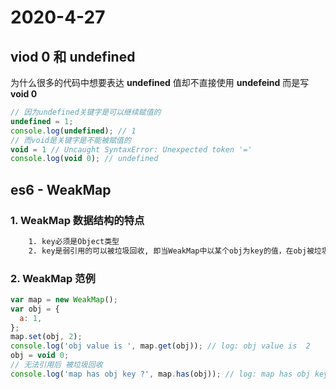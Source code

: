 # 2020-4-27

## viod 0 和 undefined

为什么很多的代码中想要表达 **undefined** 值却不直接使用 **undefeind** 而是写 **void 0**

```js
// 因为undefined关键字是可以继续赋值的
undefined = 1;
console.log(undefined); // 1
// 而void是关键字是不能被赋值的
void = 1 // Uncaught SyntaxError: Unexpected token '='
console.log(void 0); // undefined
```

## es6 - WeakMap

### 1. **WeakMap** 数据结构的特点

```txt
    1. key必须是Object类型
    2. key是弱引用的可以被垃圾回收, 即当WeakMap中以某个obj为key的值，在obj被垃圾回收后，WeakMap中obj key对应的值也不存在了
```

### 2. **WeakMap** 范例

```js
var map = new WeakMap();
var obj = {
  a: 1,
};
map.set(obj, 2);
console.log('obj value is ', map.get(obj)); // log: obj value is  2
obj = void 0;
// 无法引用后 被垃圾回收
console.log('map has obj key ?', map.has(obj)); // log: map has obj key ? false
```
